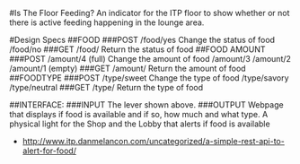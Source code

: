 #Is The Floor Feeding?
An indicator for the ITP floor to show whether or not there is active feeding happening in the lounge area. 

#Design Specs
##FOOD
###POST
/food/yes Change the status of food
/food/no
###GET 
/food/ Return the status of food
##FOOD AMOUNT
###POST 
/amount/4 (full) Change the amount of food
/amount/3
/amount/2
/amount/1 (empty)
###GET
/amount/    Return the amount of food
##FOODTYPE
###POST
/type/sweet Change the type of food
/type/savory
/type/neutral
###GET
/type/ Return the type of food

##INTERFACE:
###INPUT
The lever shown above.
###OUTPUT
Webpage that displays if food is available and if so, how much and what type.
A physical light for the Shop and the Lobby that alerts if food is available

- http://www.itp.danmelancon.com/uncategorized/a-simple-rest-api-to-alert-for-food/